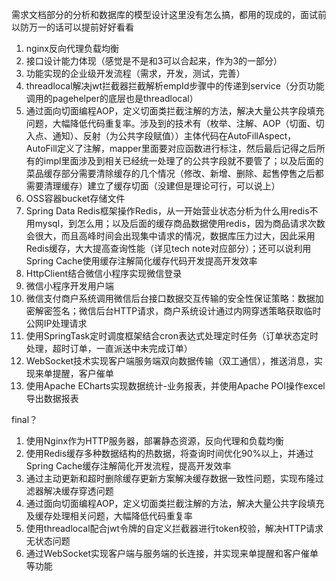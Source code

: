 需求文档部分的分析和数据库的模型设计这里没有怎么搞，都用的现成的，面试前以防万一的话可以提前好好看看
1. nginx反向代理负载均衡
2. 接口设计能力体现（感觉是不是和3可以合起来，作为3的一部分）
3. 功能实现的企业级开发流程（需求，开发，测试，完善）
4. threadlocal解决jwt拦截器拦截解析empId步骤中的传递到service（分页功能调用的pagehelper的底层也是threadlocal）
5. 通过面向切面编程AOP，定义切面类拦截注解的方法，解决大量公共字段填充问题，大幅降低代码重复率。涉及到的技术有（枚举、注解、AOP（切面、切入点、通知）、反射（为公共字段赋值））主体代码在AutoFillAspect，AutoFill定义了注解，mapper里面要对应函数进行标注，然后最后记得之后所有的impl里面涉及到相关已经统一处理了的公共字段就不要管了；以及后面的菜品缓存部分需要清除缓存的几个情况（修改、新增、删除、起售停售之后都需要清理缓存）建立了缓存切面（没建但是理论可行，可以说上）
6. OSS容器bucket存储文件
7. Spring Data Redis框架操作Redis，从一开始营业状态分析为什么用redis不用mysql，到怎么用；以及后面的缓存商品数据使用redis，因为商品请求次数会很大，而且高峰时间会出现集中请求的情况，数据库压力过大，因此采用Redis缓存，大大提高查询性能（详见tech note对应部分）；还可以说利用Spring Cache使用缓存注解简化缓存代码开发提高开发效率
8. HttpClient结合微信小程序实现微信登录
9. 微信小程序开发用户端
10. 微信支付商户系统调用微信后台接口数据交互传输的安全性保证策略：数据加密解密签名；微信后台HTTP请求，商户系统设计通过内网穿透策略获取临时公网IP处理请求
11. 使用SpringTask定时调度框架结合cron表达式处理定时任务（订单状态定时处理，超时订单，一直派送中未完成订单）
12. WebSocket技术实现客户端服务端双向数据传输（双工通信），推送消息，实现来单提醒，客户催单
13. 使用Apache ECharts实现数据统计-业务报表，并使用Apache POI操作excel导出数据报表

final？
1. 使用Nginx作为HTTP服务器，部署静态资源，反向代理和负载均衡
2. 使用Redis缓存多种数据结构的热数据，将查询时间优化90%以上，并通过Spring Cache缓存注解简化开发流程，提高开发效率
3. 通过主动更新和超时删除缓存更新方案解决缓存数据一致性问题，实现布隆过滤器解决缓存穿透问题
4. 通过面向切面编程AOP，定义切面类拦截注解的方法，解决大量公共字段填充及缓存处理相关问题，大幅降低代码重复率
5. 使用threadlocal配合jwt令牌的自定义拦截器进行token校验，解决HTTP请求无状态问题
6. 通过WebSocket实现客户端与服务端的长连接，并实现来单提醒和客户催单等功能
